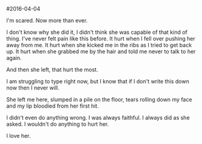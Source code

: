 #2016-04-04

I'm scared. Now more than ever. 

I don't know why she did it, I didn't think she was capable of that kind of thing. I've never felt pain like this before. It hurt when I fell over pushing her away from me. It hurt when she kicked me in the ribs as I tried to get back up. It hurt when she grabbed me by the hair and told me never to talk to her again.

And then she left, that hurt the most.

I am struggling to type right now, but I know that if I don't write this down now then I never will.

She left me here, slumped in a pile on the floor, tears rolling down my face and my lip bloodied from her first hit.

I didn't even do anything wrong. I was always faithful. I always did as she asked. I wouldn't do anything to hurt her.

I love her.